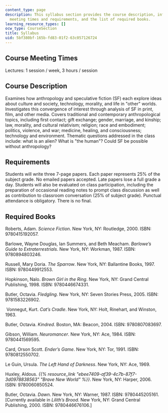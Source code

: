 ```yaml
---
content_type: page
description: This syllabus section provides the course description, information on
  meeting times and requirements, and the list of required books.
learning_resource_types: []
ocw_type: CourseSection
title: Syllabus
uid: 5bf380bf-165b-fd83-01f2-63c057126724
---
```


Course Meeting Times
--------------------

Lectures: 1 session / week, 3 hours / session

Course Description
------------------

Examines how anthropology and speculative fiction (SF) each explore ideas about culture and society, technology, morality, and life in "other" worlds. Investigates this convergence of interest through analysis of SF in print, film, and other media. Covers traditional and contemporary anthropological topics, including first contact; gift exchange; gender, marriage, and kinship; law, morality, and cultural relativism; religion; race and embodiment; politics, violence, and war; medicine, healing, and consciousness; technology and environment. Thematic questions addressed in the class include: what is an alien? What is "the human"? Could SF be possible without anthropology?

Requirements
------------

Students will write three 7-page papers. Each paper represents 25% of the subject grade. No emailed papers accepted. Late papers lose a full grade a day. Students will also be evaluated on class participation, including the preparation of occasional reading notes to prompt class discussion as well as contribution to classroom conversation (25% of subject grade). Punctual attendance is obligatory. There is no final.

Required Books
--------------

Roberts, Adam. _Science Fiction_. New York, NY: Routledge, 2000. ISBN: 9780415192057.

Barlowe, Wayne Douglas, Ian Summers, and Beth Meacham. _Barlowe’s Guide to Extraterrestrials_. New York, NY: Workman, 1987. ISBN: 9780894803246.

Russell, Mary Doria. _The Sparrow_. New York, NY: Ballantine Books, 1997. ISBN: 9780449912553.

Hopkinson, Nalo. _Brown Girl in the Ring_. New York, NY: Grand Central Publishing, 1998. ISBN: 9780446674331.

Butler, Octavia. _Fledgling_. New York, NY: Seven Stories Press, 2005. ISBN: 9781583226902.

 Vonnegut, Kurt. _Cat’s Cradle_. New York, NY: Holt, Rinehart, and Winston, 1963.

Butler, Octavia. _Kindred_. Boston, MA: Beacon, 2004. ISBN: 9780807083697.

Gibson, William. _Neuromancer_. New York, NY: Ace, 1984. ISBN: 9780441569595.

Card, Orson Scott. _Ender’s Game_. New York, NY: Tor, 1991. ISBN: 9780812550702.

Le Guin, Ursula. _The Left Hand of Darkness_. New York, NY: Ace, 1969.

Huxley, Aldous. _{{% resource_link "ebee7409-af39-4c7b-87f7-3d0978838563" "Brave New World" %}}_. New York, NY: Harper, 2006. ISBN: 9780060850524.

Butler, Octavia. _Dawn_. New York, NY: Warner, 1987. ISBN: 9780445205161. \[Currently available in _Lilith’s Brood_. New York, NY: Grand Central Publishing, 2000. ISBN: 9780446676106.\]